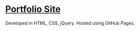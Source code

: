 # [Portfolio Site](http://ericmahoney.me)

Developed in HTML, CSS, jQuery. Hosted using GitHub Pages.
